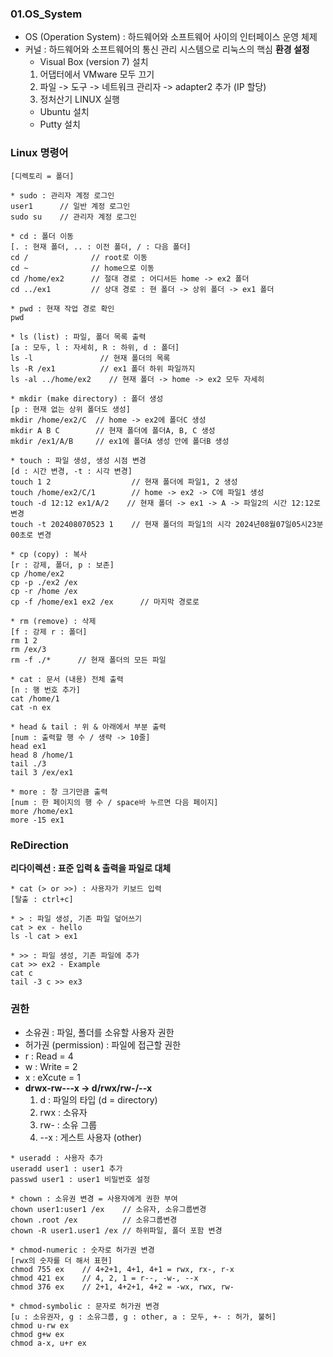 ### 01.OS_System
* OS (Operation System) : 하드웨어와 소프트웨어 사이의 인터페이스 운영 체제
* 커널 : 하드웨어와 소프트웨어의 통신 관리 시스템으로 리눅스의 핵심
**환경 설정**
   * Visual Box (version 7) 설치
    1. 어댑터에서 VMware 모두 끄기
    2. 파일 -> 도구 -> 네트워크 관리자 -> adapter2 추가 (IP 할당)
    3. 정처산기 LINUX 실행
   * Ubuntu 설치
   * Putty 설치

### Linux 명령어
```
[디렉토리 = 폴더]

* sudo : 관리자 계정 로그인
user1      // 일반 계정 로그인
sudo su    // 관리자 계정 로그인

* cd : 폴더 이동
[. : 현재 폴더, .. : 이전 폴더, / : 다음 폴더]
cd /              // root로 이동
cd ~              // home으로 이동
cd /home/ex2      // 절대 경로 : 어디서든 home -> ex2 폴더
cd ../ex1         // 상대 경로 : 현 폴더 -> 상위 폴더 -> ex1 폴더

* pwd : 현재 작업 경로 확인
pwd

* ls (list) : 파일, 폴더 목록 출력
[a : 모두, l : 자세히, R : 하위, d : 폴더]
ls -l               // 현재 폴더의 목록
ls -R /ex1          // ex1 폴더 하위 파일까지
ls -al ../home/ex2    // 현재 폴더 -> home -> ex2 모두 자세히

* mkdir (make directory) : 폴더 생성
[p : 현재 없는 상위 폴더도 생성]
mkdir /home/ex2/C  // home -> ex2에 폴더C 생성
mkdir A B C        // 현재 폴더에 폴더A, B, C 생성
mkdir /ex1/A/B     // ex1에 폴더A 생성 안에 폴더B 생성

* touch : 파일 생성, 생성 시점 변경
[d : 시간 변경, -t : 시각 변경]
touch 1 2                  // 현재 폴더에 파일1, 2 생성
touch /home/ex2/C/1        // home -> ex2 -> C에 파일1 생성
touch -d 12:12 ex1/A/2    // 현재 폴더 -> ex1 -> A -> 파일2의 시간 12:12로 변경
touch -t 202408070523 1    // 현재 폴더의 파일1의 시각 2024년08월07일05시23분00초로 변경

* cp (copy) : 복사
[r : 강제, 폴더, p : 보존]
cp /home/ex2
cp -p ./ex2 /ex
cp -r /home /ex
cp -f /home/ex1 ex2 /ex      // 마지막 경로로

* rm (remove) : 삭제
[f : 강제 r : 폴더]
rm 1 2
rm /ex/3
rm -f ./*      // 현재 폴더의 모든 파일

* cat : 문서 (내용) 전체 출력
[n : 행 번호 추가]
cat /home/1
cat -n ex

* head & tail : 위 & 아래에서 부분 출력
[num : 출력할 행 수 / 생략 -> 10줄]
head ex1
head 8 /home/1
tail ./3
tail 3 /ex/ex1

* more : 창 크기만큼 출력
[num : 한 페이지의 행 수 / space바 누르면 다음 페이지]
more /home/ex1
more -15 ex1
```
### ReDirection
**리다이렉션 : 표준 입력 & 출력을 파일로 대체**
```
* cat (> or >>) : 사용자가 키보드 입력
[탈출 : ctrl+c]

* > : 파일 생성, 기존 파일 덮어쓰기
cat > ex - hello
ls -l cat > ex1

* >> : 파일 생성, 기존 파일에 추가
cat >> ex2 - Example
cat c
tail -3 c >> ex3
```
### 권한
* 소유권 : 파일, 폴더를 소유할 사용자 권한
* 허가권 (permission) : 파일에 접근할 권한
* r : Read = 4
* w : Write = 2
* x : eXcute = 1
*  **drwx-rw---x -> d/rwx/rw-/--x**
   1. d : 파일의 타입 (d = directory)
   2. rwx : 소유자
   3.  rw- : 소유 그룹
   4.  --x : 게스트 사용자 (other)

```
* useradd : 사용자 추가
useradd user1 : user1 추가
passwd user1 : user1 비밀번호 설정

* chown : 소유권 변경 = 사용자에게 권한 부여
chown user1:user1 /ex    // 소유자, 소유그룹변경
chown .root /ex          // 소유그룹변경
chown -R user1.user1 /ex // 하위파일, 폴더 포함 변경

* chmod-numeric : 숫자로 허가권 변경
[rwx의 숫자를 더 해서 표현]
chmod 755 ex    // 4+2+1, 4+1, 4+1 = rwx, rx-, r-x
chmod 421 ex    // 4, 2, 1 = r--, -w-, --x
chmod 376 ex    // 2+1, 4+2+1, 4+2 = -wx, rwx, rw-

* chmod-symbolic : 문자로 허가권 변경
[u : 소유권자, g : 소유그룹, g : other, a : 모두, +- : 허가, 불허]
chmod u-rw ex
chmod g+w ex
chmod a-x, u+r ex
```
